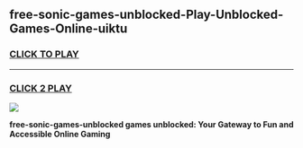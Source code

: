 
## free-sonic-games-unblocked-Play-Unblocked-Games-Online-uiktu
<h3>
<a href="https://premium76.site?title=free-sonic-games-unblocked&ref=24A">CLICK TO PLAY</a></h3>
<hr>

<h3>
<a href="https://premium76.site?title=free-sonic-games-unblocked&ref=24A">CLICK 2 PLAY</a>
  
</h3>

<a href="https://premium76.site?title=free-sonic-games-unblocked&ref=24A"><img src="https://clearcache.store/games.png"></a>


**free-sonic-games-unblocked games unblocked: Your Gateway to Fun and Accessible Online Gaming**
